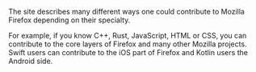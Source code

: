The site describes many different ways one could contribute to Mozilla Firefox depending on their specialty.

For example, if you know C++, Rust, JavaScript, HTML or CSS, you can contribute to the core layers of Firefox and many other Mozilla projects. Swift users can contribute to the iOS part of Firefox and Kotlin users the Android side.
